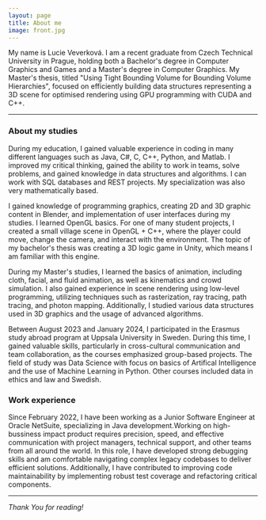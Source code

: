 ```yaml
---
layout: page
title: About me
image: front.jpg
---
```

My name is Lucie Veverková. I am a recent graduate from Czech Technical University in Prague, holding both a Bachelor's degree in
Computer Graphics and Games and a Master's degree in Computer Graphics. My Master's thesis, titled "Using
Tight Bounding Volume for Bounding Volume Hierarchies", focused on efficiently building data structures
representing a 3D scene for optimised rendering using GPU programming with CUDA and C++.

***

### About my studies

During my education, I gained valuable experience in coding in many different languages such as
Java, C#, C, C++, Python, and Matlab. I improved my critical thinking, gained the ability to work in teams,
solve problems, and gained knowledge in data structures and algorithms. I can work with SQL
databases and REST projects. My specialization was also very mathematically based.

I gained knowledge of programming graphics, creating 2D and 3D graphic content in Blender, and implementation of user interfaces during my studies. I learned
OpenGL basics. For one of many student projects, I created a small village scene in OpenGL + C++, where the
player could move, change the camera, and interact with the environment. The topic of my
bachelor's thesis was creating a 3D logic game in Unity, which means I am familiar with this engine.

During my Master's studies, I learned the basics of animation, including cloth, facial, and fluid animation, as well as kinematics and crowd simulation. I also gained experience in scene rendering using low-level programming, utilizing techniques such as rasterization, ray tracing, path tracing, and photon mapping. Additionally, I studied various data structures used in 3D graphics and the usage of advanced algorithms.

Between August 2023 and January 2024, I participated in the Erasmus study abroad program at Uppsala University in Sweden. During this time, I gained valuable skills, particularly in cross-cultural communication and team collaboration, as the courses emphasized group-based projects. The field of study was Data Science with focus on basics of Artifical Intelligence and the use of Machine Learning in Python. Other courses included data in ethics and law and Swedish.

### Work experience

Since February 2022, I have been working as a Junior Software Engineer at Oracle NetSuite, specializing in Java development.Working on high-bussiness impact product requires precision, speed, and effective communication with project managers, technical support, and other teams from all around the world. In this role, I have developed strong debugging skills and am comfortable navigating complex legacy codebases to deliver efficient solutions. Additionally, I have contributed to improving code maintainability by implementing robust test coverage and refactoring critical components.

***

*Thank You for reading!*


